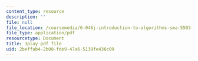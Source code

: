 ```yaml
---
content_type: resource
description: ''
file: null
file_location: /coursemedia/6-046j-introduction-to-algorithms-sma-5503-fall-2005/2beffab42b00fde947a65139fe436c09_O3hI9FdxFOM.pdf
file_type: application/pdf
resourcetype: Document
title: 3play pdf file
uid: 2beffab4-2b00-fde9-47a6-5139fe436c09
---
```

